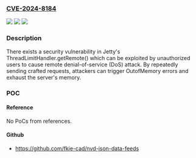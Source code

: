 ### [CVE-2024-8184](https://cve.mitre.org/cgi-bin/cvename.cgi?name=CVE-2024-8184)
![](https://img.shields.io/static/v1?label=Product&message=Jetty&color=blue)
![](https://img.shields.io/static/v1?label=Version&message=9.3.12%3C%3D%209.4.55%20&color=brighgreen)
![](https://img.shields.io/static/v1?label=Vulnerability&message=CWE-400%20Uncontrolled%20Resource%20Consumption&color=brighgreen)

### Description

There exists a security vulnerability in Jetty's ThreadLimitHandler.getRemote() which can be exploited by unauthorized users to cause remote denial-of-service (DoS) attack.  By repeatedly sending crafted requests, attackers can trigger OutofMemory errors and exhaust the server's memory.

### POC

#### Reference
No PoCs from references.

#### Github
- https://github.com/fkie-cad/nvd-json-data-feeds

